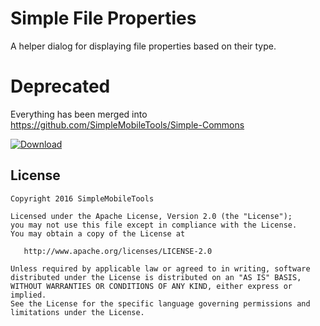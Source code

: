 # Simple File Properties
A helper dialog for displaying file properties based on their type.
# Deprecated
Everything has been merged into https://github.com/SimpleMobileTools/Simple-Commons

[ ![Download](https://api.bintray.com/packages/simplelibraries/fileproperties/fileproperties/images/download.svg) ](https://bintray.com/simplelibraries/fileproperties/fileproperties/_latestVersion)

License
-------
    Copyright 2016 SimpleMobileTools

    Licensed under the Apache License, Version 2.0 (the "License");
    you may not use this file except in compliance with the License.
    You may obtain a copy of the License at

       http://www.apache.org/licenses/LICENSE-2.0

    Unless required by applicable law or agreed to in writing, software
    distributed under the License is distributed on an "AS IS" BASIS,
    WITHOUT WARRANTIES OR CONDITIONS OF ANY KIND, either express or implied.
    See the License for the specific language governing permissions and
    limitations under the License.
